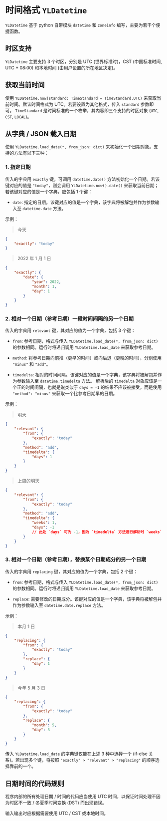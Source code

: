 # 时间格式 `YLDatetime`

`YLDatetime` 基于 python 自带模块 `datetime` 和 `zoneinfo` 编写，主要为若干个便捷函数。

## 时区支持

`YLDatetime` 主要支持 3 个时区，分别是 UTC (世界标准时)，CST (中国标准时间, UTC + 08:00) 和本地时间 (由用户设置的所在地区决定)。

## 获取当前时间

使用 `YLDatetime.now(standard: TimeStandard = TimeStandard.UTC)` 来获取当前时间。默认时间格式为 UTC。若要设置为其他格式，传入 `standard` 参数即可。 `TimeStandard` 是时间标准的一个枚举，其内容即三个支持的时区对象 (`UTC`, `CST`, `LOCAL`)。

## 从字典 / JSON 载入日期

使用 `YLDatetime.load_date(*, from_json: dict)` 来初始化一个日期对象。支持的方法有以下三种：

### 1. 指定日期

传入的字典用 `exactly` 键，可调用 `datetime.date()` 方法初始化一个日期。若该键对应的值是 `"today"`，则会调用 `YLDatetime.now().date()` 来获取当前日期；若该键对应的值是一个字典，应包括 1 个键：

- `date`: 指定的日期。该键对应的值是一个字典，该字典将被解包并作为参数输入至 `datetime.date` 方法。

示例：

> 今天

``` json
{
    "exactly": "today"
}
```

> 2022 年 1 月 1 日

``` json
{
    "exactly": {
        "date": {
            "year": 2022,
            "month": 1,
            "day": 1
        }
    }
}
```

### 2. 相对一个日期（参考日期）一段时间间隔的另一个日期

传入的字典用 `relevant` 键，其对应的值为一个字典，包括 3 个键：

- `from`: 参考日期，格式与传入 `YLDatetime.load_date(*, from_json: dict)` 的参数相同。运行时将递归调用 `YLDatetime.load_date` 来获取参考日期。
  
- `method`: 将参考日期向前推（更早的时间）或向后退（更晚的时间），分别使用 `"minus"` 和 `"add"`。
  
- `timedelta`: 相对的时间间隔。该键对应的值是一个字典，该字典将被解包并作为参数输入至 `datetime.timedelta` 方法。
  解析后的 `timedelta` 对象应该是一个正的时间间隔，也就是说类似于 `days = -1` 的结果不应该被接受，而是使用 `"method": "minus"` 来获取一个比参考日期早的日期。

示例：

> 明天

``` json
{
    "relevant": {
        "from": {
            "exactly": "today"
        },
        "method": "add",
        "timedelta": {
            "days": 1
        }
    }
}
```

> 上周的明天

``` json
{
    "relevant": {
        "from": {
            "exactly": "today"
        },
        "method": "add",
        "timedelta": {
            "weeks": 1,
            "days": -1
            // 此处 `days` 可为 -1，因为 `timedelta` 方法进行解析时 `weeks` 参数也会被转换为 `days`，因此最终的 `days` 是 7 - 1 = 6，是满足规则的
        }
    }
}
```

### 3. 相对一个日期（参考日期），替换某个日期成分的另一个日期

传入的字典用 `replacing` 键，其对应的值为一个字典，包括 2 个键：

- `from`: 参考日期，格式与传入 `YLDatetime.load_date(*, from_json: dict)` 的参数相同。运行时将递归调用 `YLDatetime.load_date` 来获取参考日期。
  
- `replace`: 需要修改的日期成分。该键对应的值是一个字典，该字典将被解包并作为参数输入至 `datetime.date.replace` 方法。

示例：

> 本月 1 日

``` json
{
    "replacing": {
        "from": {
            "exactly": "today"
        },
        "replace": {
            "day": 1
        }
    }
}
```

> 今年 5 月 3 日

``` json
{
    "replacing": {
        "from": {
            "exactly": "today"
        },
        "replace": {
            "month": 5,
            "day": 3
        }
    }
}
```

传入 `YLDatetime.load_date` 的字典键仅能在上述 3 种中选择一个 (if-else 关系)。若出现多个键，将按照 `"exactly" > "relevant" > "replacing"` 的顺序选择靠前的一个。

## 日期时间的代码规则

程序内部的所有处理日期 / 时间的代码应当使用 UTC 时间，以保证时间处理不因为时区不一致 / 冬夏季时间变换 (DST) 而出现错误。

输入输出时应根据需要使用 UTC / CST 或本地时间。
